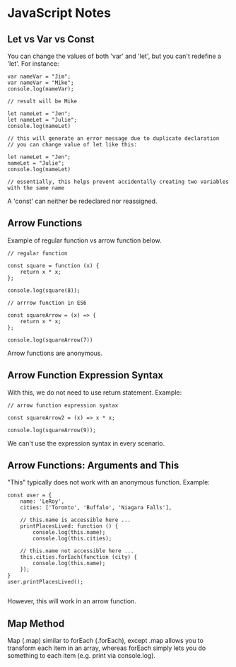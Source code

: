 # JavaScript Notes

## Let vs Var vs Const

You can change the values of both 'var' and 'let', but you can't redefine a 'let'. For instance:

```
var nameVar = "Jim";
var nameVar = "Mike";
console.log(nameVar);

// result will be Mike

let nameLet = "Jen";
let nameLet = "Julie";
console.log(nameLet)

// this will generate an error message due to duplicate declaration
// you can change value of let like this: 

let nameLet = "Jen";
nameLet = "Julie";
console.log(nameLet)

// essentially, this helps prevent accidentally creating two variables with the same name
```

A 'const' can neither be redeclared nor reassigned. 


## Arrow Functions

Example of regular function vs arrow function below. 

```
// regular function

const square = function (x) {
    return x * x;
};

console.log(square(8));

// arrrow function in ES6

const squareArrow = (x) => {
    return x * x;
};

console.log(squareArrow(7))
```

Arrow functions are anonymous. 

## Arrow Function Expression Syntax

With this, we do not need to use return statement. Example:

```
// arrow function expression syntax

const squareArrow2 = (x) => x * x;

console.log(squareArrow(9));
```

We can't use the expression syntax in every scenario. 

## Arrow Functions: Arguments and This

"This" typically does not work with an anonymous function. Example:

```
const user = {
    name: 'LeRoy', 
    cities: ['Toronto', 'Buffalo', 'Niagara Falls'], 
    
    // this.name is accessible here ...
    printPlacesLived: function () {
        console.log(this.name);
        console.log(this.cities);
        
    // this.name not accessible here ...
    this.cities.forEach(function (city) {
        console.log(this.name);
    });
}
user.printPlacesLived();
        
```

However, this will work in an arrow function. 

## Map Method

Map (.map) similar to forEach (.forEach), except .map allows you to transform each item in an array, whereas forEach simply lets you do something to each item (e.g. print via console.log). 

